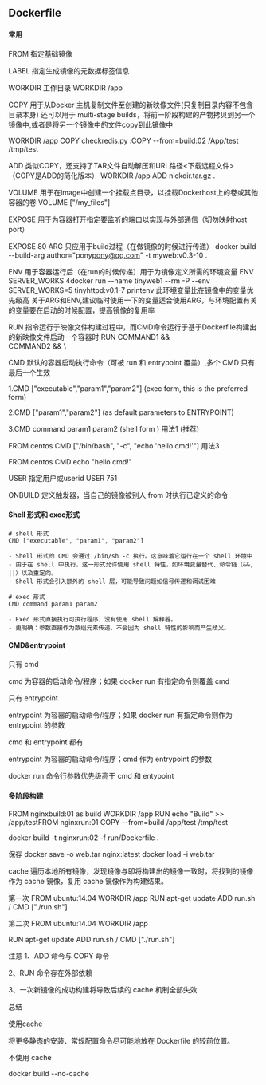 ## Dockerfile

#### 常用

FROM
指定基础镜像

LABEL
指定生成镜像的元数据标签信息

WORKDIR
工作目录
WORKDIR /app

COPY
用于从Docker 主机复制文件至创建的新映像文件(只复制目录内容不包含目录本身)
还可以用于 multi-stage builds，将前一阶段构建的产物拷贝到另一个镜像中,或者是将另一个镜像中的文件copy到此镜像中

WORKDIR /app
COPY checkredis.py .COPY --from=build:02 /App/test /tmp/test

ADD
类似COPY，还支持了TAR文件自动解压和URL路径<下载远程文件>（COPY是ADD的简化版本）
WORKDIR /app
ADD nickdir.tar.gz .

VOLUME
用于在image中创建一个挂载点目录，以挂载Dockerhost上的卷或其他容器的卷
VOLUME ["/my_files"]

EXPOSE
用于为容器打开指定要监听的端口以实现与外部通信（切勿映射host port）

EXPOSE 80
ARG
只应用于build过程（在做镜像的时候进行传递）
docker build --build-arg author="pony<pony@qq.com>" -t myweb:v0.3-10 .

ENV
用于容器运行后（在run的时候传递）用于为镜像定义所需的环境变量
ENV SERVER_WORKS 4docker run --name tinyweb1 --rm -P --env SERVER_WORKS=5 tinyhttpd:v0.1-7 printenv
此环境变量比在镜像中的变量优先级高
关于ARG和ENV,建议临时使用一下的变量适合使用ARG，与环境配置有关的变量要在启动的时候配置，提高镜像的复用率

RUN
指令运行于映像文件构建过程中，而CMD命令运行于基于Dockerfile构建出的新映像文件启动一个容器时
  RUN COMMAND1 && \
   COMMAND2 && \

CMD
默认的容器启动执行命令（可被 run 和 entrypoint 覆盖）,多个 CMD 只有最后一个生效

1.CMD ["executable","param1","param2"] (exec form, this is the preferred form)

2.CMD ["param1","param2"] (as default parameters to ENTRYPOINT)

3.CMD command param1 param2 (shell form ) 用法1 (推荐)

FROM centos
CMD ["/bin/bash", "-c", "echo 'hello cmd!'"] 用法3

FROM centos
CMD echo "hello cmd!"

USER
指定用户或userid
USER 751

ONBUILD
定义触发器，当自己的镜像被别人 from 时执行已定义的命令

#### Shell 形式和 exec形式

```
# shell 形式
CMD ["executable", "param1", "param2"]

- Shell 形式的 CMD 会通过 /bin/sh -c 执行。这意味着它运行在一个 shell 环境中
- 由于在 shell 中执行，这一形式允许使用 shell 特性，如环境变量替代、命令链（&&, ||）以及重定向。
- Shell 形式会引入额外的 shell 层，可能导致问题如信号传递和调试困难

# exec 形式
CMD command param1 param2

- Exec 形式直接执行可执行程序，没有使用 shell 解释器。
- 更明确：参数直接作为数组元素传递，不会因为 shell 特性的影响而产生歧义。

```



#### CMD&entrypoint

只有 cmd

cmd  为容器的启动命令/程序；如果 docker run 有指定命令则覆盖 cmd

只有 entrypoint

entrypoint 为容器的启动命令/程序；如果 docker run 有指定命令则作为 entrypoint 的参数

cmd 和 entrypoint 都有

entrypoint 为容器的启动命令/程序；cmd 作为 entrypoint 的参数

docker run 命令行参数优先级高于 cmd 和 entypoint

#### 多阶段构建

FROM nginxbuild:01 as build
WORKDIR /app
RUN echo "Build" >> /app/testFROM nginxrun:01
COPY --from=build /app/test /tmp/test

docker build -t nginxrun:02 -f run/Dockerfile .

保存
docker save -o web.tar nginx:latest
docker load -i web.tar

cache
遍历本地所有镜像，发现镜像与即将构建出的镜像一致时，将找到的镜像作为 cache 镜像，复用 cache 镜像作为构建结果。

第一次
FROM ubuntu:14.04
WORKDIR /app
RUN apt-get update
ADD run.sh /
CMD ["./run.sh"]

第二次
FROM ubuntu:14.04
WORKDIR /app

RUN apt-get update
ADD run.sh /
CMD ["./run.sh"]

注意
1、ADD 命令与 COPY 命令

2、RUN 命令存在外部依赖

3、一次新镜像的成功构建将导致后续的 cache 机制全部失效

总结

使用cache

将更多静态的安装、常规配置命令尽可能地放在 Dockerfile 的较前位置。

不使用 cache

docker build --no-cache 

  